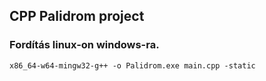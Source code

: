## CPP Palidrom project

### Fordítás linux-on windows-ra.

```
x86_64-w64-mingw32-g++ -o Palidrom.exe main.cpp -static
```
